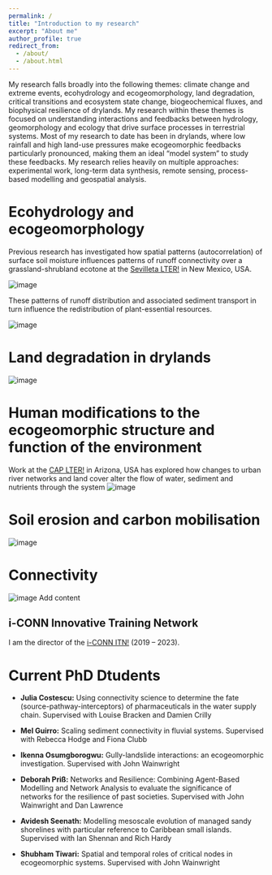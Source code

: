 ```yaml
---
permalink: /
title: "Introduction to my research"
excerpt: "About me"
author_profile: true
redirect_from: 
  - /about/
  - /about.html
---
```


My research falls broadly into the following themes: climate change and extreme events, ecohydrology and ecogeomorphology, land degradation, critical transitions and ecosystem state change, biogeochemical fluxes, and biophysical resilience of drylands. My research within these themes is focused on understanding interactions and feedbacks between hydrology, geomorphology and ecology that drive surface processes in terrestrial systems. 
Most of my research to date has been in drylands, where low rainfall and high land-use pressures make ecogeomorphic feedbacks particularly pronounced, making them an ideal “model system” to study these feedbacks.
My research relies heavily on multiple approaches: experimental work, long-term data synthesis, remote sensing, process-based modelling and geospatial analysis. 



Ecohydrology and ecogeomorphology
======
Previous research has investigated how spatial patterns (autocorrelation) of surface soil moisture influences patterns of runoff connectivity over a grassland-shrubland ecotone at the [Sevilleta LTER!](https://sevlter.unm.edu/) in New Mexico, USA. 

![image](https://user-images.githubusercontent.com/72811259/111383706-7f167680-86a0-11eb-845a-a4aeb41a0850.png)

These patterns of runoff distribution and associated sediment transport in turn influence the redistribution of plant-essential resources.

![image](https://user-images.githubusercontent.com/72811259/111383720-876eb180-86a0-11eb-8b7d-469c9114bd3a.png)


Land degradation in drylands
======
![image](https://user-images.githubusercontent.com/72811259/111383659-6d34d380-86a0-11eb-81d1-247ea34e44f1.png)


Human modifications to the ecogeomorphic structure and function of the environment
======
Work at the [CAP LTER!](https://sustainability-innovation.asu.edu/caplter/) in Arizona, USA has explored how changes to urban river networks and land cover alter the flow of water, sediment and nutrients through the system
![image](https://user-images.githubusercontent.com/72811259/111384217-28f60300-86a1-11eb-82d1-cb85b5f696f8.png)


Soil erosion and carbon mobilisation
======
![image](https://user-images.githubusercontent.com/72811259/111383616-5f7f4e00-86a0-11eb-9c5f-8230743176f9.png)


Connectivity
======
![image](https://user-images.githubusercontent.com/72811259/111384485-78d4ca00-86a1-11eb-94d0-f21b6e496b5b.png)
Add content


i-CONN Innovative Training Network
------
I am the director of the [i-CONN ITN!](https://iconn.network) (2019 – 2023).

Current PhD Dtudents
======
* **Julia Costescu:** Using connectivity science to determine the fate (source-pathway-interceptors) of pharmaceuticals in the water supply chain.
Supervised with Louise Bracken and Damien Crilly

* **Mel Guirro:** Scaling sediment connectivity in fluvial systems. Supervised with Rebecca Hodge and Fiona Clubb

* **Ikenna Osumgborogwu:**  Gully-landslide interactions: an ecogeomorphic investigation. Supervised with John Wainwright

* **Deborah Priß:** Networks and Resilience: Combining Agent-Based Modelling and Network Analysis to evaluate the significance of networks for the resilience of past  societies. 
Supervised with John Wainwright and Dan Lawrence

* **Avidesh Seenath:** Modelling mesoscale evolution of managed sandy shorelines with particular reference to Caribbean small islands. Supervised with Ian Shennan and Rich Hardy

* **Shubham Tiwari:** Spatial and temporal roles of critical nodes in ecogeomorphic systems. Supervised with John Wainwright

